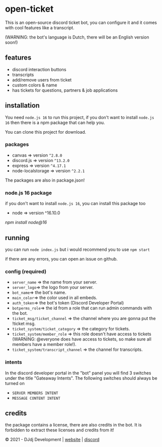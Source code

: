 # open-ticket
This is an open-source discord ticket bot, you can configure it and it comes with cool features like a transcript.

(WARNING: the bot's language is Dutch, there will be an English version soon!)

## features
- discord interaction buttons
- transcripts
- add/remove users from ticket
- custom colors & name
- has tickets for questions, partners & job applications

## installation
You need `node.js 16` to run this project, if you don't want to install `node.js 16` then there is a npm package that can help you.

You can clone this project for download.

### packages
- canvas => version `^2.8.0`
- discord.js => version `^13.2.0`
- express => version `^4.17.1`
- node-localstorage => version `^2.2.1`

The packages are also in package.json!

### node.js 16 package
if you don't want to install `node.js 16`, you can install this package too
- node => version ^16.10.0

_npm install node@16_

## running
you can run `node index.js` but i would recommend you to use `npm start`

if there are any errors, you can open an issue on github.

### config (required)
- `server_name` => the name from your server.
- `server_logo`=> the logo from your server.
- `bot_name`=> the bot's name.
- `main_color`=> the color used in all embeds.
- `auth_token`=> the bot's token (Discord Developer Portal)
- `botperms_role`=> the id from a role that can run admin commands with the bot.
- `ticket_msg/ticket_channel` => the channel where you are gonna put the !ticket msg.
- `ticket_system/ticket_category` => the category for tickets.
- `ticket_system/member_role` => this role doesn't have access to tickets 
(WARNING: @everyone does have access to tickets, so make sure all members have a member role!).
- `ticket_system/transcript_channel` => the channel for transcripts.

### intents
In the discord developer portal in the "bot" panel you will find 3 switches under the title "Gateaway Intents". The following switches should always be turned on
- `SERVER MEMBERS INTENT`
- `MESSAGE CONTENT INTENT`

## credits
the package contains a license, there are also credits in the bot. It is forbidden to extract these licenses and credits from it!

© 2021 - DJdj Development | [website](https://www.dj-dj.be) | [discord](https://discord.com/invite/26vT9wt3n3)